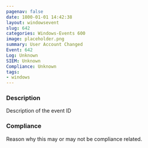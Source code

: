 ```yaml
---
pagenav: false
date: 1800-01-01 14:42:38
layout: windowsevent
slug: 642
categories: Windows-Events 600
image: placeholder.png
summary: User Account Changed
Event: 642
Log: Unknown
SIEM: Unknown
Compliance: Unknown
tags:
- windows
---
```


### Description

Description of the event ID

### Compliance

Reason why this may or may not be compliance related.

